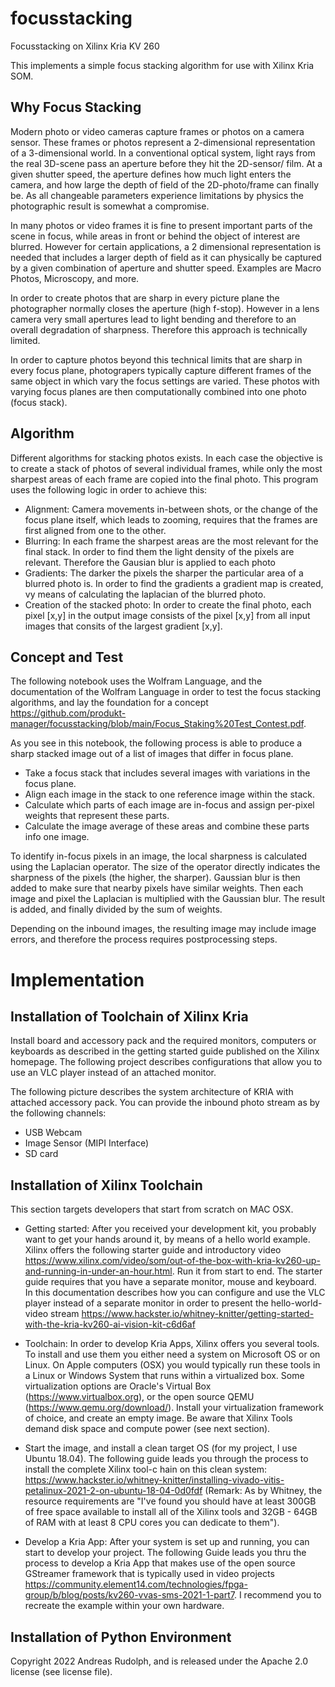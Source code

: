 # focusstacking
Focusstacking on Xilinx Kria KV 260

This implements a simple focus stacking algorithm for use with Xilinx Kria SOM.

## Why Focus Stacking

Modern photo or video cameras capture frames or photos on a camera sensor. These frames or photos represent a 2-dimensional representation of a 3-dimensional world. In a conventional optical system, light rays from the real 3D-scene pass an aperture before they hit the 2D-sensor/ film. At a given shutter speed, the aperture defines how much light enters the camera, and how large the depth of field of the 2D-photo/frame can finally be. As all changeable parameters experience limitations by physics the photographic result is somewhat a compromise.

In many photos or video frames it is fine to present important parts of the scene in focus, while areas in front or behind the object of interest are blurred. However for certain applications, a 2 dimensional representation is needed that includes a larger depth of field as it can physically be captured by a given combination of aperture and shutter speed. Examples are Macro Photos, Microscopy, and more.

In order to create photos that are sharp in every picture plane the photographer normally closes the aperture (high f-stop). However in a lens camera very small apertures lead to light bending and therefore to an overall degradation of sharpness. Therefore this approach is technically limited.

In order to capture photos beyond this technical limits that are sharp in every focus plane, photograpers typically capture different frames of the same object in which vary the focus settings are varied. These photos with varying focus planes are then computationally combined into one photo (focus stack).

## Algorithm

Different algorithms for stacking photos exists. In each case the objective is to create a stack of photos of several individual frames, while only the most sharpest areas of each frame are copied into the final photo. This program uses the following logic in order to achieve this:

- Alignment: Camera movements in-between shots, or the change of the focus plane itself, which leads to zooming, requires that the frames are first aligned from one to the other.
- Blurring: In each frame the sharpest areas are the most relevant for the final stack. In order to find them the light density of the pixels are relevant. Therefore the Gausian blur is applied to each photo
- Gradients: The darker the pixels the sharper the particular area of a blurred photo is. In order to find the gradients a gradient map is created, vy means of calculating the laplacian of the blurred photo.
- Creation of the stacked photo: In order to create the final photo, each pixel [x,y] in the output image consists of the pixel [x,y] from all input images that consits of the largest gradient [x,y].

## Concept and Test

The following notebook uses the Wolfram Language, and the documentation of the Wolfram Language in order to test the focus stacking algorithms, and lay the foundation for a concept https://github.com/produkt-manager/focusstacking/blob/main/Focus_Staking%20Test_Contest.pdf. 

As you see in this notebook, the following process is able to produce a sharp stacked image out of a list of images that differ in focus plane.

* Take a focus stack that includes several images with variations in the focus plane.
* Align each image in the stack to one reference image within the stack.
* Calculate which parts of each image are in-focus and assign per-pixel weights that represent these parts.  
* Calculate the image average of these areas and combine these parts info one image.

To identify in-focus pixels in an image, the local sharpness is calculated using the Laplacian operator. The size of the operator directly indicates the sharpness of the pixels (the higher, the sharper). Gaussian blur is then added to make sure that nearby pixels have similar weights. Then each image and pixel the Laplacian is multiplied with the Gaussian blur. The result is added, and finally divided by the sum of weights. 

Depending on the inbound images, the resulting image may include image errors, and therefore the process requires postprocessing steps. 

# Implementation

## Installation of Toolchain of Xilinx Kria

Install board and accessory pack and the required monitors, computers or keyboards as described in the getting started guide published on the Xilinx homepage. The following project describes configurations that allow you to use an VLC player instead of an attached monitor. 

The following picture describes the system architecture of KRIA with attached accessory pack. You can provide the inbound photo stream as by the following channels: 

* USB Webcam
* Image Sensor (MIPI Interface)
* SD card 

## Installation of Xilinx Toolchain

This section targets developers that start from scratch on MAC OSX.

* Getting started: After you received your development kit, you probably want to get your hands around it, by means of a hello world example. Xilinx offers the following starter guide and introductory video https://www.xilinx.com/video/som/out-of-the-box-with-kria-kv260-up-and-running-in-under-an-hour.html. Run it from start to end. The starter guide requires that you have a separate monitor, mouse and keyboard. In this documentation describes how you can configure and use the VLC player instead of a separate monitor in order to present the hello-world-video stream https://www.hackster.io/whitney-knitter/getting-started-with-the-kria-kv260-ai-vision-kit-c6d6af

* Toolchain: In order to develop Kria Apps, Xilinx offers you several tools. To install and use them you either need a system on Microsoft OS or on Linux. On Apple computers (OSX) you would typically  run these tools in a Linux or Windows System that runs within a virtualized box. Some virtualization options are Oracle's Virtual Box (https://www.virtualbox.org), or the open source QEMU (https://www.qemu.org/download/). Install your virtualization framework of choice, and create an empty image. Be aware that Xilinx Tools demand disk space and compute power (see next section).

* Start the image, and install a clean target OS (for my project, I use Ubuntu 18.04). The following guide leads you through the process to install the complete Xilinx tool-c hain on this clean system: https://www.hackster.io/whitney-knitter/installing-vivado-vitis-petalinux-2021-2-on-ubuntu-18-04-0d0fdf (Remark: As by Whitney, the resource requirements are "I've found you should have at least 300GB of free space available to install all of the Xilinx tools and 32GB - 64GB of RAM with at least 8 CPU cores you can dedicate to them").

* Develop a Kria App: After your system is set up and running, you can start to develop your project. The following Guide leads you thru the process to develop a Kria App that makes use of the open source GStreamer framework that is typically used in video projects https://community.element14.com/technologies/fpga-group/b/blog/posts/kv260-vvas-sms-2021-1-part7. I recommend you to recreate the example within your own hardware.

## Installation of Python Environment



Copyright 2022 Andreas Rudolph, and is released under the Apache 2.0 license (see license file).

